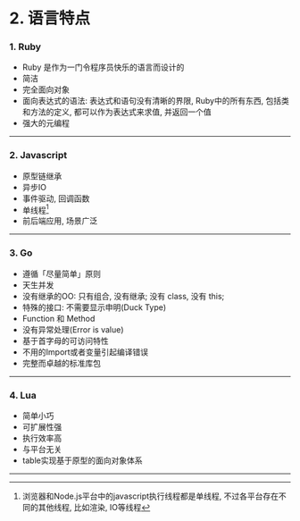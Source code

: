 # 2. 语言特点

### 1. Ruby

* Ruby 是作为一门令程序员快乐的语言而设计的
* 简洁
* 完全面向对象
* 面向表达式的语法: 表达式和语句没有清晰的界限, Ruby中的所有东西, 包括类和方法的定义, 都可以作为表达式来求值, 并返回一个值
* 强大的元编程

---

### 2. Javascript

* 原型链继承
* 异步IO
* 事件驱动, 回调函数
* 单线程[^注1]
* 前后端应用, 场景广泛

---

### 3. Go

* 遵循「尽量简单」原则
* 天生并发
* 没有继承的OO: 只有组合, 没有继承; 没有 class, 没有 this;
* 特殊的接口: 不需要显示申明(Duck Type)
* Function 和 Method
* 没有异常处理(Error is value)
* 基于首字母的可访问特性
* 不用的Import或者变量引起编译错误
* 完整而卓越的标准库包


<!--
#### 为什么选择使用Go语言？

* 学习曲线
* 效率: Go拥有接近C的运行效率和接近动态语言的开发效率
* 出身名门, 血统纯正
* 自由高效: 组合的思想, 无侵入式的接口. Go语言可以说是开发效率和运行效率二者的完美融合，天生的并发编程支持。Go语言支持当前所有的编程范式，包括过程式编程、面向对象编程以及函数式编程
* 强大的标准库
* 部署方便：二进制文件, Copy部署
* 简单的并发
* 稳定性
-->


---

### 4. Lua

* 简单小巧
* 可扩展性强
* 执行效率高
* 与平台无关
* table实现基于原型的面向对象体系

---

[^注1]: 浏览器和Node.js平台中的javascript执行线程都是单线程, 不过各平台存在不同的其他线程, 比如渲染, IO等线程
